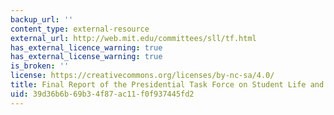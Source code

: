 ```yaml
---
backup_url: ''
content_type: external-resource
external_url: http://web.mit.edu/committees/sll/tf.html
has_external_licence_warning: true
has_external_license_warning: true
is_broken: ''
license: https://creativecommons.org/licenses/by-nc-sa/4.0/
title: Final Report of the Presidential Task Force on Student Life and Learning
uid: 39d36b6b-69b3-4f87-ac11-f0f937445fd2
---
```

